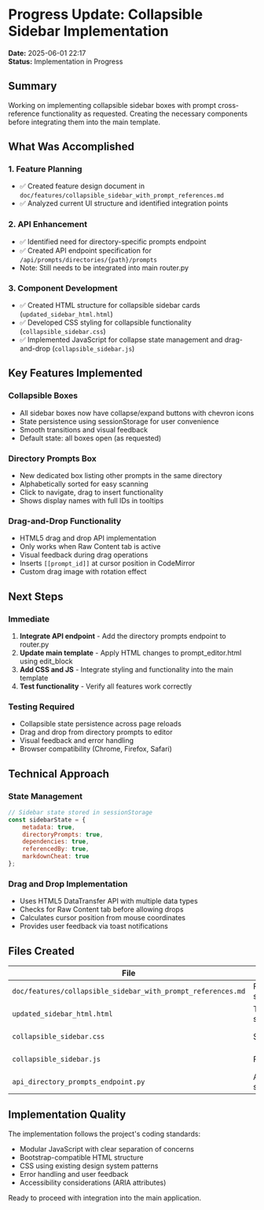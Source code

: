 # Progress Update: Collapsible Sidebar Implementation

**Date:** 2025-06-01 22:17  
**Status:** Implementation in Progress  

## Summary

Working on implementing collapsible sidebar boxes with prompt cross-reference functionality as requested. Creating the necessary components before integrating them into the main template.

## What Was Accomplished

### 1. Feature Planning
- ✅ Created feature design document in `doc/features/collapsible_sidebar_with_prompt_references.md`
- ✅ Analyzed current UI structure and identified integration points

### 2. API Enhancement
- ✅ Identified need for directory-specific prompts endpoint
- ✅ Created API endpoint specification for `/api/prompts/directories/{path}/prompts`
- Note: Still needs to be integrated into main router.py

### 3. Component Development
- ✅ Created HTML structure for collapsible sidebar cards (`updated_sidebar_html.html`)
- ✅ Developed CSS styling for collapsible functionality (`collapsible_sidebar.css`)
- ✅ Implemented JavaScript for collapse state management and drag-and-drop (`collapsible_sidebar.js`)

## Key Features Implemented

### Collapsible Boxes
- All sidebar boxes now have collapse/expand buttons with chevron icons
- State persistence using sessionStorage for user convenience
- Smooth transitions and visual feedback
- Default state: all boxes open (as requested)

### Directory Prompts Box
- New dedicated box listing other prompts in the same directory
- Alphabetically sorted for easy scanning
- Click to navigate, drag to insert functionality
- Shows display names with full IDs in tooltips

### Drag-and-Drop Functionality
- HTML5 drag and drop API implementation
- Only works when Raw Content tab is active
- Visual feedback during drag operations
- Inserts `[[prompt_id]]` at cursor position in CodeMirror
- Custom drag image with rotation effect

## Next Steps

### Immediate
1. **Integrate API endpoint** - Add the directory prompts endpoint to router.py
2. **Update main template** - Apply HTML changes to prompt_editor.html using edit_block
3. **Add CSS and JS** - Integrate styling and functionality into the main template
4. **Test functionality** - Verify all features work correctly

### Testing Required
- Collapsible state persistence across page reloads
- Drag and drop from directory prompts to editor
- Visual feedback and error handling
- Browser compatibility (Chrome, Firefox, Safari)

## Technical Approach

### State Management
```javascript
// Sidebar state stored in sessionStorage
const sidebarState = {
    metadata: true,
    directoryPrompts: true,
    dependencies: true, 
    referencedBy: true,
    markdownCheat: true
};
```

### Drag and Drop Implementation
- Uses HTML5 DataTransfer API with multiple data types
- Checks for Raw Content tab before allowing drops
- Calculates cursor position from mouse coordinates
- Provides user feedback via toast notifications

## Files Created
| File | Purpose | Status |
|------|---------|--------|
| `doc/features/collapsible_sidebar_with_prompt_references.md` | Feature specification | ✅ Complete |
| `updated_sidebar_html.html` | Template structure | ✅ Complete |
| `collapsible_sidebar.css` | Styling | ✅ Complete |
| `collapsible_sidebar.js` | Functionality | ✅ Complete |
| `api_directory_prompts_endpoint.py` | API specification | ✅ Complete |

## Implementation Quality

The implementation follows the project's coding standards:
- Modular JavaScript with clear separation of concerns
- Bootstrap-compatible HTML structure
- CSS using existing design system patterns
- Error handling and user feedback
- Accessibility considerations (ARIA attributes)

Ready to proceed with integration into the main application.
